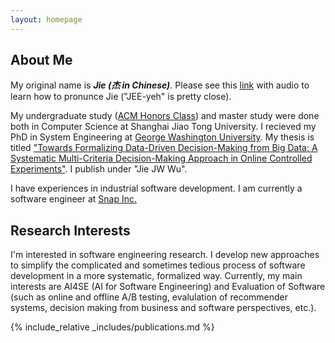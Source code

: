 ```yaml
---
layout: homepage
---
```


## About Me
My original name is _**Jie (杰 in Chinese)**_. Please see this [link](https://en.wiktionary.org/wiki/ji%C3%A9) with audio to learn how to pronunce Jie ("JEE-yeh" is pretty close). 

My undergraduate study ([ACM Honors Class](https://acm.sjtu.edu.cn/home)) and master study were done both in Computer Science at Shanghai Jiao Tong University. I recieved my PhD in System Engineering at [George Washington University](https://www.seas.gwu.edu/). My thesis is titled ["Towards Formalizing Data-Driven Decision-Making from Big Data: A Systematic Multi-Criteria Decision-Making Approach in Online Controlled Experiments"](https://www.proquest.com/docview/2784774986?pq-origsite=gscholar&fromopenview=true). I publish under "Jie JW Wu". 

I have experiences in industrial software development. I am currently a software engineer at [Snap Inc.](https://snap.com/en-US) 

## Research Interests
I'm interested in software engineering research. I develop new approaches to simplify the complicated and sometimes tedious process of software development in a more systematic, formalized way. Currently, my main interests are AI4SE (AI for Software Engineering) and Evaluation of Software (such as online and offline A/B testing, evalulation of recommender systems, decision making from business and software perspectives, etc.).

{% include_relative _includes/publications.md %}

